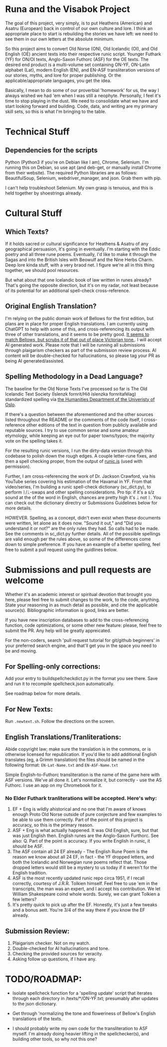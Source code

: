 # Runa and the Visabok Project

The goal of this project, very simply, is to put Heathens (American) and Asatru (European) back in control of our own culture and lore. I think an appropriate place to start is rebuilding the stories we have left: we need to see them in our own letters at the absolute minimum.

So this project aims to convert Old Norse (ON), Old Icelandic (OI), and Old English (OE) ancient texts into their respective runic script. Younger Futhark (YF) for ON/OI texts, Anglo-Saxon Futhorc (ASF) for the OE texts. The desired end product is a multi-volume set containing ON-YF, ON-Latin alphabet (Lat), modern English (EN), and EN-ASF transliteration versions of our stories, myths, and lore for proper publishing. Or the applicable/appropriate languages, you get the idea.

Basically, I mean to do some of our proverbial 'homework' for us, the way I always wished we had 'em when I was still a neophyte. Personally, I feel it's time to stop playing in the dust. We need to consolidate what we have and start looking forward and building. Code, data, and writing are my primary skill sets, so this is what I'm bringing to the table.

# Technical Stuff

## Dependencies for the scripts

Python (Python3 if you're on Debian like I am), Chrome, Selenium. I'm running this on Debian, so use apt (and deb-get, or manually install Chrome from their website). The required Python libraries are as follows: BeautifulSoup, Selenium, webdriver_manager, and json. Grab them with pip. 

I can't help troubleshoot Selenium. My own grasp is tenuous, and this is held together by shoestrings already.

# Cultural Stuff

## Which Texts?

If it holds sacred or cultural significance for Heathens & Asatru of any geographical persuasion, it's going in eventually. I'm starting with the Eddic poetry and all three rune poems. Eventually, I'd like to make it through the Sagas and into the British Isles with Beowulf and the Nine Herbs Charm. Deep lore kinda stuff, with a very braod net. I figure we're all in this thing together, we should pool resources.

But what about that one Icelandic book of law written in runes already? That's going the opposite direction, but it's on my radar, not least because of its potential for an additional spell-check cross-reference.

## Original English Translation?

I'm relying on the public domain work of Bellows for the first edition, but plans are in place for proper English translations. I am currently using ChatGPT to help with some of this, and cross-referencing its output with three of other translations, and it seems to be pretty good. [It seems to match Bellows, but scrubs it of that out of place Victorian tone.](https://chat.openai.com/share/8826f738-0b8b-4450-9429-d4b947fbcba9). I will accept AI generated work. Please note that I will be running all submissions through plaigarism checkers as part of the submission review process. AI content will be double-checked for hallucinations, so please tag your PR as being AI generated/assisted.

## Spelling Methodology in a Dead Language?

The baseline for the Old Norse Texts I've processed so far is The Old Icelandic Text Society (Íslenzk fornrit/Hið íslenzka fornritafélag) standardized spelling via [the Humanities Department of the Univeristy of Oslo](https://www2.hf.uio.no/polyglotta/index.php?page=library&bid=18). 

If there's a question between the aforementioned and the other sources listed throughout the README or the comments of the code itself, I cross-reference other editions of the text in question from publicly available and reputable sources. I try to use common sense and some amateur etymology, while keeping an eye out for paper towns/typos; the majority vote on the spelling takes it.

For the resulting runic versions, I run the dirty-data version through this codebase to polish down the rough edges. A couple letter-rune fixes, and then a spell checking proper, from the output of [runic.is]('https://runic.is/') (used with permission).

Further, I am cross-referencing the work of Dr. Jackson Crawford, via his YouTube series covering his estimation of the Havamal in YF. From that video/series, I'm building a runic spell-check dictionary (sc_dict.py), to perform ᚱ/ᛦ-swaps and other spelling considerations. Pro tip: if it's a s/z sound at the of the word in English, chances are pretty high it's ᛦ not ᚱ. You can check out the dictionary directry or Submissions Guidelines below for more details.

HOWEVER. Spelling, as a concept, didn't even exist when these documents were written, let alone as it does now. "Sound it out," and "Did you understand it or not?" are the only rules they had. So calls had to be made. See the comments in sc_dict.py further details. All of the possiible spellings are valid enough per the rules above, so some of the differences come down to simple preference. If you have an example of a better spelling, feel free to submit a pull request using the guidlines below.

# Submissions and pull requests are welcome

Whether it's an academic interest or spiritual devotion that brought you here, please feel free to submit changes to the work, to the code, anything. State your reasoning in as much detail as possible, and cite the applicable source(s). Bibliographic information is good, links are better. 

If you have new inscription databases to add to the cross-referencing function, code optimizations, or some other new feature: please, feel free to submit the PR. Any help will be greatly appreicated.

For the non-coders, search 'pull request tutorial for git/github beginners' in your preferred search engine, and that'll get you in the space you need to be and moving. 

## For Spelling-only corrections:
Add your entry to buildspellcheckdict.py in the format you see there. Save and run it to recompile spellcheck.json automatically.

See roadmap below for more details. 

## For New Texts:
Run `.newtext.sh`. Follow the directions on the screen.

## English Translations/Tranliterations:
Abide copyright law; make sure the translation is in the commons, or is otherwise licensed for republication. If you'd like to add additional English translates (eg, a Grimm translation) the files should be named in the following format: `EN-Lat-Name.txt` and `EN-ASF-Name.txt` 

Simple English-to-Futhorc transliteration is the name of the game here with ASF versions. We've all done it. Let's normalize it, but correctly - use the AS Futhorc. I use an app on my Chromebook for it. 

### No Elder Futhark tranliterations will be accepted. Here's why:
1. EF + Eng is wildly ahistorical and no one that I'm aware of knows enough Proto Old Norse outside of pure conjecture and few examples to be able to use them correctly. Part of the point of this project is accuracy, so this is the primary reason.
2. ASF + Eng is what actually happened. It was Old English, sure, but that was just English then. English runes are the Anglo-Saxon Furthorc. See also: Q. Part of the point is accuracy. If you write English in runic, it *should* be ASF.
3. The ASF contain all 24 EF already - The English Rune Poem is the reason we know about all 24 EF, in fact - the YF dropped letters, and both the Icelandic and Norwegian rune poems reflect that. Those dropped letters would still be a mystery to us today if it weren't for the English tradition.
5. ASF is the most recently updated runic repo circa 1951, if I recall correctly, courtesy of J.R.R. Tolkien himself. Feel free to use 'em in the transcripts, the man was an expert, and I accept his contribution. We let William Shakespeare coind whole words. Surely, we can grant Tolkien a few letters?
6. It's pretty quick to pick up after the EF. Honestly, it's just a few tweaks and a bonus aett. You're 3/4 of the way there if you know the EF already.

## Submission Review:
1. Plaigarism checker. Not on my watch.
2. Double-checked for AI hallucinations and tone.
3. Checking the provided sources for veracity.
4. Asking follow up questions, if I have any.

# TODO/ROADMAP:
- Isolate spellcheck function for a 'spelling update' script that iterates through each directory in /texts/*/ON-YF.txt; presumably after updates to the json dictionary.

- Get through 'normalizing the tone and floweriness of Bellow's English translations of the texts.

- I should probably write my own code for the transliteration to ASF myself. I'm already doing heavier lifting in the spellchecker(s), and building other tools, so why not this one?